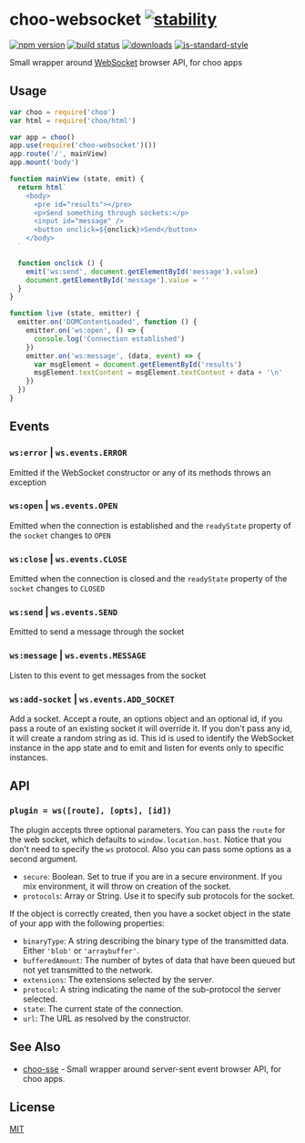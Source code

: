 # choo-websocket [![stability][0]][1]
[![npm version][2]][3] [![build status][4]][5]
[![downloads][8]][9] [![js-standard-style][10]][11]

Small wrapper around [WebSocket][WebSocket] browser API, for choo apps

## Usage
```js
var choo = require('choo')
var html = require('choo/html')

var app = choo()
app.use(require('choo-websocket')())
app.route('/', mainView)
app.mount('body')

function mainView (state, emit) {
  return html`
    <body>
      <pre id="results"></pre>
      <p>Send something through sockets:</p>
      <input id="message" />
      <button onclick=${onclick}>Send</button>
    </body>
  `

  function onclick () {
    emit('ws:send', document.getElementById('message').value)
    document.getElementById('message').value = ''
  }
}

function live (state, emitter) {
  emitter.on('DOMContentLoaded', function () {
    emitter.on('ws:open', () => {
      console.log('Connection established')
    })
    emitter.on('ws:message', (data, event) => {
      var msgElement = document.getElementById('results')
      msgElement.textContent = msgElement.textContent + data + '\n'
    })
  })
}
```

## Events
### `ws:error` | `ws.events.ERROR`
Emitted if the WebSocket constructor or any of its methods throws an exception

### `ws:open` | `ws.events.OPEN`
Emitted when the connection is established and the `readyState` property of the 
`socket` changes to `OPEN`

### `ws:close` | `ws.events.CLOSE`
Emitted when the connection is closed and the `readyState` property of the 
`socket` changes to `CLOSED`

### `ws:send` | `ws.events.SEND`
Emitted to send a message through the socket

### `ws:message` | `ws.events.MESSAGE`
Listen to this event to get messages from the socket

### `ws:add-socket` | `ws.events.ADD_SOCKET`
Add a socket. Accept a route, an options object and an optional id, if you pass 
a route of an existing socket it will override it. If you don't pass any id, 
it will create a random string as id. This id is used to identify the WebSocket 
instance in the app state and to emit and listen for events only to specific 
instances.

## API
### `plugin = ws([route], [opts], [id])`

The plugin accepts three optional parameters. You can pass the `route` for the 
web socket, which defaults to `window.location.host`. Notice that you don't need 
to specify the `ws` protocol. Also you can pass some options as a second argument.

- `secure`: Boolean. Set to true if you are in a secure environment. If you mix 
environment, it will throw on creation of the socket.
- `protocols`: Array or String. Use it to specify sub protocols for the socket.

If the object is correctly created, then you have a socket object in the state 
of your app with the following properties:

- `binaryType`: A string describing the binary type of the transmitted data. 
Either `'blob'` or `'arraybuffer'`.
- `bufferedAmount`: The number of bytes of data that have been queued but not 
yet transmitted to the network.
- `extensions`: The extensions selected by the server.
- `protocol`: A string indicating the name of the sub-protocol the server 
selected.
- `state`: The current state of the connection.
- `url`: The URL as resolved by the constructor.

## See Also

- [choo-sse][choo-sse] - Small wrapper around server-sent event browser API, for choo apps.

## License
[MIT](/LICENSE)

[0]: https://img.shields.io/badge/stability-experimental-orange.svg?style=flat-square
[1]: https://nodejs.org/api/documentation.html#documentation_stability_index
[2]: https://img.shields.io/npm/v/choo-websocket.svg?style=flat-square
[3]: https://npmjs.org/package/choo-websocket
[4]: https://img.shields.io/travis/YerkoPalma/choo-websocket/master.svg?style=flat-square
[5]: https://travis-ci.org/YerkoPalma/choo-websocket
[6]: https://img.shields.io/codecov/c/github/YerkoPalma/choo-websocket/master.svg?style=flat-square
[7]: https://codecov.io/github/YerkoPalma/choo-websocket
[8]: http://img.shields.io/npm/dm/choo-websocket.svg?style=flat-square
[9]: https://npmjs.org/package/choo-websocket
[10]: https://img.shields.io/badge/code%20style-standard-brightgreen.svg?style=flat-square
[11]: https://github.com/feross/standard
[WebSocket]: https://developer.mozilla.org/en-US/docs/Web/API/WebSocket
[choo-sse]: https://github.com/YerkoPalma/choo-sse
